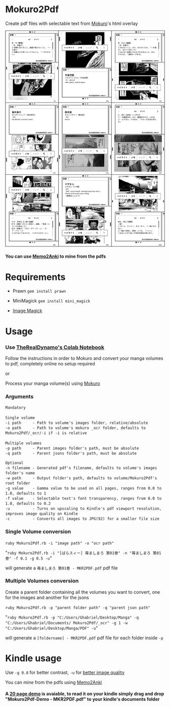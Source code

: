 # Mokuro2Pdf
Create pdf files with selectable text from [Mokuro](https://github.com/kha-white/mokuro)'s html overlay

<img src="img/Mokuro2Pdf on Kindle.png" width=auto heigth=auto>

#### You can use [Memo2Anki](https://github.com/Kartoffel0/Memo2Anki) to mine from the pdfs

# Requirements
- Prawn `gem install prawn`
- MiniMagick `gem install mini_magick`

- [Image Magick](https://imagemagick.org/script/download.php)

# Usage
### Use [TheRealDynamo's Colab Notebook](https://colab.research.google.com/drive/1sxjIyupBhCBpHHZZk6CPrZ61noeJO-8o?usp=sharing) 
Follow the instructions in order to Mokuro and convert your manga volumes to pdf, completely online no setup required

or

Process your manga volume(s) using [Mokuro](https://github.com/kha-white/mokuro)

### Arguments
```
Mandatory

Single volume
-i path     - Path to volume's images folder, relative/absolute
-o path     - Path to volume's mokuro _ocr folder, defaults to Mokuro2Pdf/_ocr/-i if -i is relative

Multiple volumes
-p path     - Parent images folder's path, must be absolute
-q path     - Parent jsons folder's path, must be absolute
```

```
Optional
-n filename - Generated pdf's filename, defaults to volume's images folder's name
-w path     - Output folder's path, defaults to volume/Mokuro2Pdf's root folder
-g value    - Gamma value to be used on all pages, ranges from 0.0 to 1.0, defaults to 1
-f value    - Selectable text's font transparency, ranges from 0.0 to 1.0, defaults to 0.2
-u          - Turns on upscaling to Kindle's pdf viewport resolution, improves image quality on Kindle
-c          - Converts all images to JPG(92) for a smaller file size
```

### Single Volume conversion
`ruby Mokuro2Pdf.rb -i "image path" -o "ocr path"`

"`ruby Mokuro2Pdf.rb -i "[ばらスィー] 苺ましまろ 第01巻" -n "苺ましまろ 第01巻" -f 0.1 -g 0.5 -u`"

will generate a `苺ましまろ 第01巻 - MKR2PDF.pdf` pdf file

### Multiple Volumes conversion
Create a parent folder containing all the volumes you want to convert, one for the images and another for the jsons

`ruby Mokuro2Pdf.rb -p "parent folder path" -q "parent json path"`

"`ruby Mokuro2Pdf.rb -p "C:/Users/Ghabriel/Desktop/Manga" -q "C:/Users/Ghabriel/Documents/
Mokuro2Pdf/_ocr" -g 1 -w "C:/Users/Ghabriel/Desktop/Manga/PDF" -u`"

will generate a `[foldername] - MKR2PDF.pdf` pdf file for each folder inside `-p`

# Kindle usage
Use `-g 0.8` for better contrast, `-u` for [better image quality](https://github.com/Kartoffel0/Mokuro2Pdf/blob/master/img/upscale_demo.png)

You can mine from the pdfs using [Memo2Anki](https://github.com/Kartoffel0/Memo2Anki)

#### A [20 page demo](https://github.com/Kartoffel0/Mokuro2Pdf/blob/master/Mokuro2Pdf-Demo%20-%20MKR2PDF.pdf) is avaiable, to read it on your kindle simply drag and drop "Mokuro2Pdf-Demo - MKR2PDF.pdf" to your kindle's documents folder
